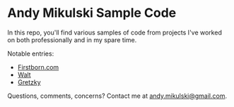 Andy Mikulski Sample Code
===

In this repo, you'll find various samples of code from projects I've worked on both professionally and in my spare time.

Notable entries:
- [Firstborn.com](Real-Life/Firstborn%20(2013-14))
- [Walt](Personal:Misc/walt)
- [Gretzky](Real-Life/Mondo%20Robot%20(2015)/gretzky)

Questions, comments, concerns? Contact me at [andy.mikulski@gmail.com](andy.mikulski@gmail.com).